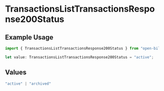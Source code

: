 # TransactionsListTransactionsResponse200Status

## Example Usage

```typescript
import { TransactionsListTransactionsResponse200Status } from "open-billing/models/operations";

let value: TransactionsListTransactionsResponse200Status = "active";
```

## Values

```typescript
"active" | "archived"
```